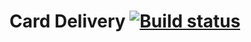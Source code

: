 # Card Delivery [![Build status](https://ci.appveyor.com/api/projects/status/bmgojdkxtjokw0mb?svg=true)](https://ci.appveyor.com/project/nmarenova/carddelivery)
